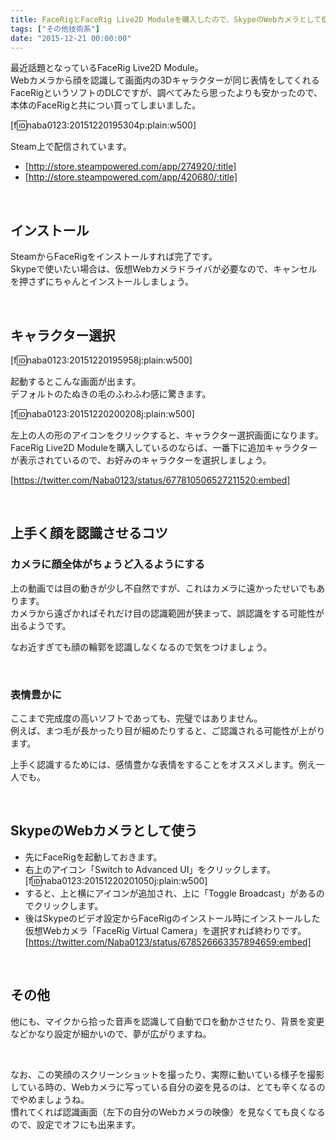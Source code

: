 ```yaml
---
title: FaceRigとFaceRig Live2D Moduleを購入したので、SkypeのWebカメラとして使うまで
tags: ["その他技術系"]
date: "2015-12-21 00:00:00"
---
```


最近話題となっているFaceRig Live2D Module。  
Webカメラから顔を認識して画面内の3Dキャラクターが同じ表情をしてくれるFaceRigというソフトのDLCですが、調べてみたら思ったよりも安かったので、本体のFaceRigと共につい買ってしまいました。

[f:id:naba0123:20151220195304p:plain:w500]

Steam上で配信されています。

* [http://store.steampowered.com/app/274920/:title]
* [http://store.steampowered.com/app/420680/:title]

<!-- more -->

<br>

## インストール

SteamからFaceRigをインストールすれば完了です。  
Skypeで使いたい場合は、仮想Webカメラドライバが必要なので、キャンセルを押さずにちゃんとインストールしましょう。

<br>

## キャラクター選択

[f:id:naba0123:20151220195958j:plain:w500]

起動するとこんな画面が出ます。  
デフォルトのたぬきの毛のふわふわ感に驚きます。

[f:id:naba0123:20151220200208j:plain:w500]

左上の人の形のアイコンをクリックすると、キャラクター選択画面になります。  
FaceRig Live2D Moduleを購入しているのならば、一番下に追加キャラクターが表示されているので、お好みのキャラクターを選択しましょう。

[https://twitter.com/Naba0123/status/677810506527211520:embed]

<br>

## 上手く顔を認識させるコツ

### カメラに顔全体がちょうど入るようにする
上の動画では目の動きが少し不自然ですが、これはカメラに遠かったせいでもあります。  
カメラから遠ざかればそれだけ目の認識範囲が狭まって、誤認識をする可能性が出るようです。

なお近すぎても顔の輪郭を認識しなくなるので気をつけましょう。

<br>

### 表情豊かに
ここまで完成度の高いソフトであっても、完璧ではありません。  
例えば、まつ毛が長かったり目が細めたりすると、ご認識される可能性が上がります。

上手く認識するためには、感情豊かな表情をすることをオススメします。例え一人でも。

<br>

## SkypeのWebカメラとして使う

* 先にFaceRigを起動しておきます。
* 右上のアイコン「Switch to Advanced UI」をクリックします。  
[f:id:naba0123:20151220201050j:plain:w500]
* すると、上と横にアイコンが追加され、上に「Toggle Broadcast」があるのでクリックします。
* 後はSkypeのビデオ設定からFaceRigのインストール時にインストールした仮想Webカメラ「FaceRig Virtual Camera」を選択すれば終わりです。  
[https://twitter.com/Naba0123/status/678526663357894659:embed]

<br>

## その他

他にも、マイクから拾った音声を認識して自動で口を動かさせたり、背景を変更などかなり設定が細かいので、夢が広がりますね。

<br>

なお、この笑顔のスクリーンショットを撮ったり、実際に動いている様子を撮影している時の、Webカメラに写っている自分の姿を見るのは、とても辛くなるのでやめましょうね。  
慣れてくれば認識画面（左下の自分のWebカメラの映像）を見なくても良くなるので、設定でオフにも出来ます。

<br>
